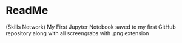 # ReadMe

(Skills Network) My First Jupyter Notebook saved to my first GitHub repository along with all screengrabs with .png extension
